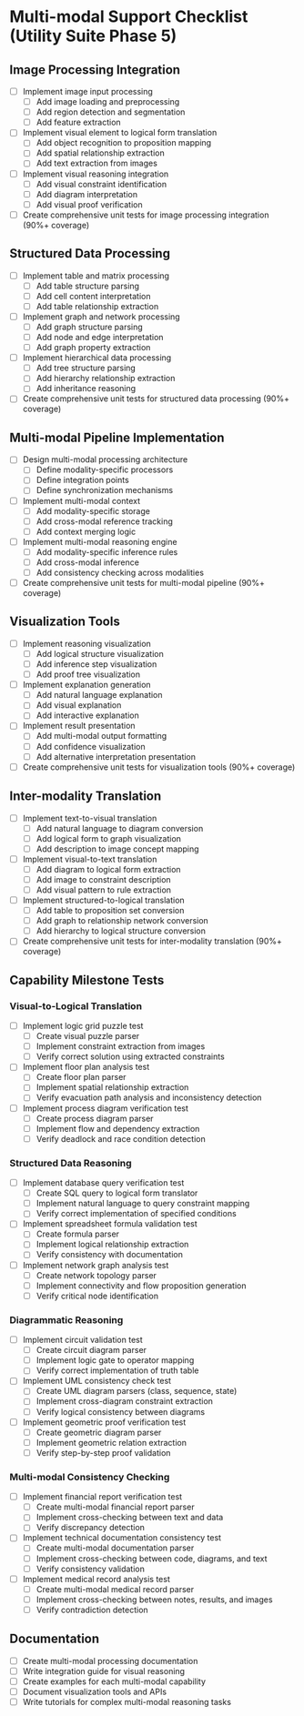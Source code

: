 # Multi-modal Support Checklist (Utility Suite Phase 5)

## Image Processing Integration

- [ ] Implement image input processing
  - [ ] Add image loading and preprocessing
  - [ ] Add region detection and segmentation
  - [ ] Add feature extraction
- [ ] Implement visual element to logical form translation
  - [ ] Add object recognition to proposition mapping
  - [ ] Add spatial relationship extraction
  - [ ] Add text extraction from images
- [ ] Implement visual reasoning integration
  - [ ] Add visual constraint identification
  - [ ] Add diagram interpretation
  - [ ] Add visual proof verification
- [ ] Create comprehensive unit tests for image processing integration (90%+ coverage)

## Structured Data Processing

- [ ] Implement table and matrix processing
  - [ ] Add table structure parsing
  - [ ] Add cell content interpretation
  - [ ] Add table relationship extraction
- [ ] Implement graph and network processing
  - [ ] Add graph structure parsing
  - [ ] Add node and edge interpretation
  - [ ] Add graph property extraction
- [ ] Implement hierarchical data processing
  - [ ] Add tree structure parsing
  - [ ] Add hierarchy relationship extraction
  - [ ] Add inheritance reasoning
- [ ] Create comprehensive unit tests for structured data processing (90%+ coverage)

## Multi-modal Pipeline Implementation

- [ ] Design multi-modal processing architecture
  - [ ] Define modality-specific processors
  - [ ] Define integration points
  - [ ] Define synchronization mechanisms
- [ ] Implement multi-modal context
  - [ ] Add modality-specific storage
  - [ ] Add cross-modal reference tracking
  - [ ] Add context merging logic
- [ ] Implement multi-modal reasoning engine
  - [ ] Add modality-specific inference rules
  - [ ] Add cross-modal inference
  - [ ] Add consistency checking across modalities
- [ ] Create comprehensive unit tests for multi-modal pipeline (90%+ coverage)

## Visualization Tools

- [ ] Implement reasoning visualization
  - [ ] Add logical structure visualization
  - [ ] Add inference step visualization
  - [ ] Add proof tree visualization
- [ ] Implement explanation generation
  - [ ] Add natural language explanation
  - [ ] Add visual explanation
  - [ ] Add interactive explanation
- [ ] Implement result presentation
  - [ ] Add multi-modal output formatting
  - [ ] Add confidence visualization
  - [ ] Add alternative interpretation presentation
- [ ] Create comprehensive unit tests for visualization tools (90%+ coverage)

## Inter-modality Translation

- [ ] Implement text-to-visual translation
  - [ ] Add natural language to diagram conversion
  - [ ] Add logical form to graph visualization
  - [ ] Add description to image concept mapping
- [ ] Implement visual-to-text translation
  - [ ] Add diagram to logical form extraction
  - [ ] Add image to constraint description
  - [ ] Add visual pattern to rule extraction
- [ ] Implement structured-to-logical translation
  - [ ] Add table to proposition set conversion
  - [ ] Add graph to relationship network conversion
  - [ ] Add hierarchy to logical structure conversion
- [ ] Create comprehensive unit tests for inter-modality translation (90%+ coverage)

## Capability Milestone Tests

### Visual-to-Logical Translation
- [ ] Implement logic grid puzzle test
  - [ ] Create visual puzzle parser
  - [ ] Implement constraint extraction from images
  - [ ] Verify correct solution using extracted constraints
- [ ] Implement floor plan analysis test
  - [ ] Create floor plan parser
  - [ ] Implement spatial relationship extraction
  - [ ] Verify evacuation path analysis and inconsistency detection
- [ ] Implement process diagram verification test
  - [ ] Create process diagram parser
  - [ ] Implement flow and dependency extraction
  - [ ] Verify deadlock and race condition detection

### Structured Data Reasoning
- [ ] Implement database query verification test
  - [ ] Create SQL query to logical form translator
  - [ ] Implement natural language to query constraint mapping
  - [ ] Verify correct implementation of specified conditions
- [ ] Implement spreadsheet formula validation test
  - [ ] Create formula parser
  - [ ] Implement logical relationship extraction
  - [ ] Verify consistency with documentation
- [ ] Implement network graph analysis test
  - [ ] Create network topology parser
  - [ ] Implement connectivity and flow proposition generation
  - [ ] Verify critical node identification

### Diagrammatic Reasoning
- [ ] Implement circuit validation test
  - [ ] Create circuit diagram parser
  - [ ] Implement logic gate to operator mapping
  - [ ] Verify correct implementation of truth table
- [ ] Implement UML consistency check test
  - [ ] Create UML diagram parsers (class, sequence, state)
  - [ ] Implement cross-diagram constraint extraction
  - [ ] Verify logical consistency between diagrams
- [ ] Implement geometric proof verification test
  - [ ] Create geometric diagram parser
  - [ ] Implement geometric relation extraction
  - [ ] Verify step-by-step proof validation

### Multi-modal Consistency Checking
- [ ] Implement financial report verification test
  - [ ] Create multi-modal financial report parser
  - [ ] Implement cross-checking between text and data
  - [ ] Verify discrepancy detection
- [ ] Implement technical documentation consistency test
  - [ ] Create multi-modal documentation parser
  - [ ] Implement cross-checking between code, diagrams, and text
  - [ ] Verify consistency validation
- [ ] Implement medical record analysis test
  - [ ] Create multi-modal medical record parser
  - [ ] Implement cross-checking between notes, results, and images
  - [ ] Verify contradiction detection

## Documentation
- [ ] Create multi-modal processing documentation
- [ ] Write integration guide for visual reasoning
- [ ] Create examples for each multi-modal capability
- [ ] Document visualization tools and APIs
- [ ] Write tutorials for complex multi-modal reasoning tasks
